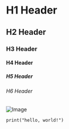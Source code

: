 # H1 Header
## H2 Header
### H3 Header
#### H4 Header
##### H5 Header
###### H6 Header

![Image](https://octodex.github.com/images/yaktocat.png)

```
print("hello, world!")
```
